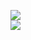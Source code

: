 [![](https://img.shields.io/badge/Made%20With-Github%20Spray-lightgrey.svg?style=for-the-badge&logo=github)](https://github.com/Annihil/github-spray#23652)  
[![](https://i.imgur.com/2DrTn0Z.gif)](https://github.com/Annihil/github-spray)